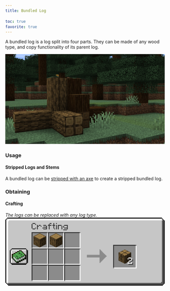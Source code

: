 ```yaml
---
title: Bundled Log

toc: true
favorite: true
---
```


A bundled log is a log split into four parts. They can be made of any wood type, and copy functionality of its parent log.

<img style="width: 700px;" src="/assets/docs/bundled_log/showcase.png">

### Usage
#### Stripped Logs and Stems
A bundled log can be [stripped with an axe](https://minecraft.fandom.com/wiki/Axe#Stripping) to create a stripped bundled log.

### Obtaining
#### Crafting
*The logs can be replaced with any log type.*
<br style="line-height: 1px;">
![recipe.png](/assets/docs/bundled_log/recipe.png)

